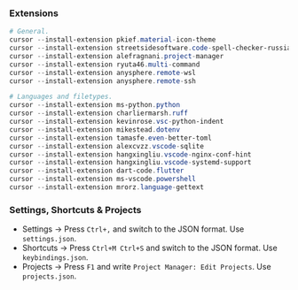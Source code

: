 ### Extensions

```PowerShell
# General.
cursor --install-extension pkief.material-icon-theme
cursor --install-extension streetsidesoftware.code-spell-checker-russian
cursor --install-extension alefragnani.project-manager
cursor --install-extension ryuta46.multi-command
cursor --install-extension anysphere.remote-wsl
cursor --install-extension anysphere.remote-ssh

# Languages and filetypes.
cursor --install-extension ms-python.python
cursor --install-extension charliermarsh.ruff
cursor --install-extension kevinrose.vsc-python-indent
cursor --install-extension mikestead.dotenv
cursor --install-extension tamasfe.even-better-toml
cursor --install-extension alexcvzz.vscode-sqlite
cursor --install-extension hangxingliu.vscode-nginx-conf-hint
cursor --install-extension hangxingliu.vscode-systemd-support
cursor --install-extension dart-code.flutter
cursor --install-extension ms-vscode.powershell
cursor --install-extension mrorz.language-gettext
```

### Settings, Shortcuts & Projects
- Settings → Press `Ctrl+,` and switch to the JSON format. Use `settings.json`.
- Shortcuts → Press `Ctrl+M Ctrl+S` and switch to the JSON format. Use `keybindings.json`.
- Projects → Press `F1` and write `Project Manager: Edit Projects`. Use `projects.json`.
